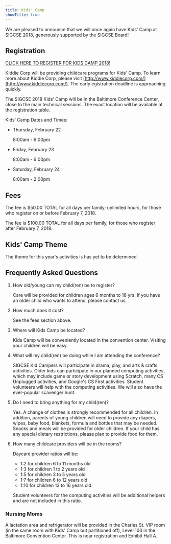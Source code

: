 ```yaml
---
title: Kids' Camp
showTitle: true
---
```


We are pleased to announce that we will once again have Kids’ Camp at
SIGCSE 2018, generously supported by the SIGCSE Board!

## Registration

<div class="alert alert-success text-center">
<span class="glyphicon glyphicon-ok" aria-hidden="true"></span> <a href="https://form.jotform.com/KiddieCorp/ACM-SIGCSE18kids">CLICK HERE TO REGISTER FOR KIDS CAMP 2018!</a>
</div>

Kiddie Corp will be providing childcare
programs for Kids' Camp. To learn more about Kiddie Corp, please visit
[http://www.kiddiecorp.com/](http://www.kiddiecorp.com/). The early
egistration deadline is approaching quickly.

The SIGCSE 2018 Kids’ Camp will be in the Baltimore Conference Center,
close to the main technical sessions. The exact
location will be available at the registration table.

Kids’ Camp Dates and Times:

* Thursday, February 22

    8:00am - 6:00pm

* Friday, February 23

    8:00am - 6:00pm

* Saturday, February 24

    8:00am - 2:00pm

## Fees

The fee is $50.00 TOTAL for all days per family; unlimited hours, for those
who register on or before February 7, 2018.

The fee is $100.00 TOTAL for all days per family, for those
who register after February 7, 2018. 


## Kids' Camp Theme

The theme for this year's activities is has yet to be determined.

<!--The camp organizers are developing the activities for this year's event
around the theme of **Superheroes**.-->

## Frequently Asked Questions

1. How old/young can my child(ren) be to register?

    Care will be provided for children ages 6 months to 16 yrs. If you have an older child who wants to attend, please contact us.

1. How much does it cost?

    See the fees section above.

1. Where will Kids Camp be located?

    Kids Camp will be conveniently located in the convention center. Visiting your children will be easy.

1. What will my child(ren) be doing while I am attending the conference?

    SIGCSE Kid Campers will participate in drama, play, and arts & crafts activities. Older kids can participate in our planned computing activities, which may include game or story development using Scratch, many CS Unplugged activities, and Google's CS First activities. Student volunteers will help with the computing activities. We will also have the ever-popular scavenger hunt.

1. Do I need to bring anything for my child(ren)?

    Yes. A change of clothes is strongly recommended for all children. In addition, parents of young children will need to provide any diapers, wipes, baby food, blankets, formula and bottles that may be needed. Snacks and meals will be provided for older children.  If your child has any special dietary restrictions, please plan to provide food for them.

1. How many childcare providers will be in the rooms?

    Daycare provider ratios will be:

      * 1:2 for children 6 to 11 months old
      * 1:3 for children 1 to 2 years old
      * 1:5 for children 3 to 5 years old
      * 1:7 for children 6 to 12 years old
      * 1:10 for children 13 to 16 years old

    Student volunteers for the computing activities will be additional helpers and are not included in this ratio.

### Nursing Moms

A lactation area and refrigerator will be provided in the Charles St. VIP room (in the same room with Kids' Camp but partitioned off), Level 100 in the Baltimore Convention Center. This is near registration and Exhibit Hall A. 